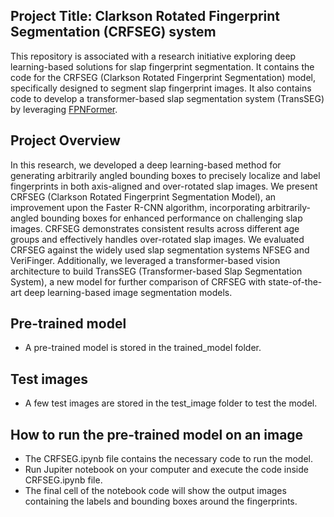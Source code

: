 ## Project Title: Clarkson Rotated Fingerprint Segmentation (CRFSEG) system 
This repository is associated with a research initiative exploring deep learning-based solutions for slap fingerprint segmentation. It contains the code for the CRFSEG (Clarkson Rotated Fingerprint Segmentation) model, specifically designed to segment slap fingerprint images. It also contains code to develop a transformer-based slap segmentation system (TransSEG) by leveraging [FPNFormer](https://ieeexplore.ieee.org/abstract/document/10384424). 

## Project Overview
In this research, we developed a deep learning-based method for generating arbitrarily angled bounding boxes to precisely localize and
label fingerprints in both axis-aligned and over-rotated slap images. We present CRFSEG (Clarkson Rotated Fingerprint Segmentation
Model), an improvement upon the Faster R-CNN algorithm, incorporating arbitrarily-angled bounding boxes for enhanced performance
on challenging slap images. CRFSEG demonstrates consistent results across different age groups and effectively handles over-rotated
slap images. We evaluated CRFSEG against the widely used slap segmentation systems NFSEG and VeriFinger. Additionally, we
leveraged a transformer-based vision architecture to build TransSEG (Transformer-based Slap Segmentation System), a new model for
further comparison of CRFSEG with state-of-the-art deep learning-based image segmentation models.


## Pre-trained model
* A pre-trained model is stored in the trained_model folder.

## Test images 
* A few test images are stored in the test_image folder to test the model.

## How to run the pre-trained model on an image
* The CRFSEG.ipynb file contains the necessary code to run the model. 
* Run Jupiter notebook on your computer and execute the code inside CRFSEG.ipynb file.
* The final cell of the notebook code will show the output images containing the labels and bounding boxes around the fingerprints.
